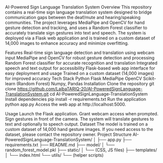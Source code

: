AI-Powered Sign Language Translation System
Overview
This repository contains a real-time sign language translation system designed to bridge communication gaps between the deaf/mute and hearing/speaking communities. The project leverages MediaPipe and OpenCV for hand gesture detection and tracking, and uses a Random Forest classifier to accurately translate sign gestures into text and speech. The system is deployed via a Flask web application and is trained on a custom dataset of 14,000 images to enhance accuracy and minimize overfitting.

Features
Real-time sign language detection and translation using webcam input
MediaPipe and OpenCV for robust gesture detection and processing
Random Forest classifier for accurate recognition and translation
Integrated speech and text output for accessibility
Flask-based web app interface for easy deployment and usage
Trained on a custom dataset (14,000 images) for improved accuracy
Tech Stack
Python
Flask
MediaPipe
OpenCV
Scikit-learn (Random Forest)
Numpy, Pandas
Installation
Clone the repository
git clone https://github.com/LaibaTARIQ-20/AI-PoweredSignLanguage-TranslationSystem.git
cd AI-PoweredSignLanguage-TranslationSystem
Install dependencies
pip install -r requirements.txt
Run the application
python app.py
Access the web app at http://localhost:5000.

Usage
Launch the Flask application.
Grant webcam access when prompted.
Sign gestures in front of the camera.
The system will translate gestures to text and optionally to speech output.
Dataset
The model is trained on a custom dataset of 14,000 hand gesture images.
If you need access to the dataset, please contact the repository owner.
Project Structure
AI-PoweredSignLanguage-TranslationSystem/
│
├── app.py
├── requirements.txt
├── README.md
├── model/
│   └── random_forest_model.pkl
├── static/
│   └── (CSS, JS files)
├── templates/
│   └── index.html
└── utils/
    └── (helper scripts)